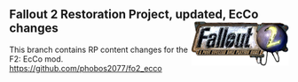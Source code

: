 ## Fallout 2 Restoration Project, updated, EcCo changes <a href="#"><img align="right" src="extra/bin/fallout2_logo.png" width="35%" alt="Fallout 2 logo"/></a>

This branch contains RP content changes for the F2: EcCo mod.
https://github.com/phobos2077/fo2_ecco
